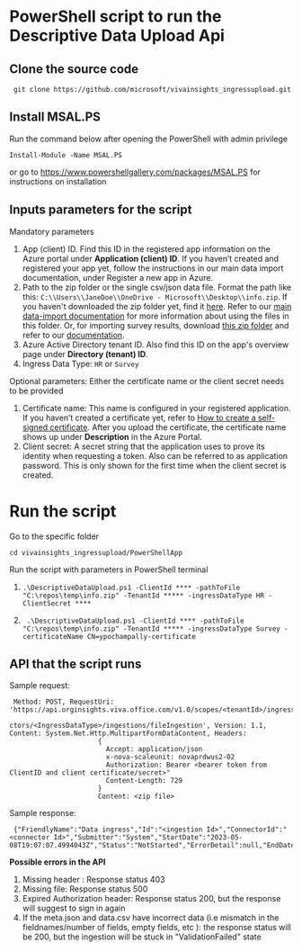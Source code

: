 # PowerShell script to run the Descriptive Data Upload Api 

## Clone the source code 

``` git clone https://github.com/microsoft/vivainsights_ingressupload.git``` 

## Install MSAL.PS

Run the command below after opening the PowerShell with admin privilege

``` Install-Module -Name MSAL.PS ```

or go to https://www.powershellgallery.com/packages/MSAL.PS for instructions on installation


## Inputs parameters for the script 

Mandatory parameters 
1.	App (client) ID. Find this ID in the registered app information on the Azure portal under **Application (client) ID**. If you haven’t created and registered your app yet, follow the instructions in our main data import documentation, under Register a new app in Azure.
2.	Path to the zip folder or the single csv/json data file. Format the path like this: `C:\\Users\\JaneDoe\\OneDrive - Microsoft\\Desktop\\info.zip`. If you haven't downloaded the zip folder yet, find it [here](https://go.microsoft.com/fwlink/?linkid=2243005). Refer to our [main data-import documentation](https://learn.microsoft.com/viva/insights/advanced/admin/import-org-data-first#prepare-the-data-export) for more information about using the files in this folder. Or, for importing survey results, download [this zip folder](https://go.microsoft.com/fwlink/?linkid=2242706) and refer to our [documentation](https://learn.microsoft.com/viva/insights/advanced/admin/import-survey-results).
3.	Azure Active Directory tenant ID. Also find this ID on the app's overview page under **Directory (tenant) ID**.
4.	Ingress Data Type: `HR` or `Survey`

Optional parameters: Either the certificate name or the client secret needs to be provided   

1.	Certificate name: This name is configured in your registered application. If you haven’t created a certificate yet, refer to [How to create a self-signed certificate](https://learn.microsoft.com/azure/active-directory/develop/howto-create-self-signed-certificate). After you upload the certificate, the certificate name shows up under **Description** in the Azure Portal.
2. Client secret: A secret string that the application uses to prove its identity when requesting a token. Also can be referred to as application password. This is only shown for the first time when the client secret is created. 

# Run the script 

Go to the specific folder 

``` cd vivainsights_ingressupload/PowerShellApp ``` 

Run the script with parameters in PowerShell terminal 

1. ``` .\DescriptiveDataUpload.ps1 -ClientId **** -pathToFile  "C:\repos\temp\info.zip" -TenantId ***** -ingressDataType HR -ClientSecret **** ```

2. ``` .\DescriptiveDataUpload.ps1 -ClientId **** -pathToFile  "C:\repos\temp\info.zip" -TenantId ***** -ingressDataType Survey -certificateName CN=ypochampally-certificate```

## API that the script runs 

Sample request:
``` 
 Method: POST, RequestUri: 'https://api.orginsights.viva.office.com/v1.0/scopes/<tenantId>/ingress/conne
                      ctors/<IngressDataType>/ingestions/fileIngestion', Version: 1.1, Content: System.Net.Http.MultipartFormDataContent, Headers:
                      {
                        Accept: application/json
                        x-nova-scaleunit: novaprdwus2-02
                        Authorization: Bearer <bearer token from ClientID and client certificate/secret>"
                        Content-Length: 729
                      }
                      Content: <zip file>
``` 
Sample response: 
```
 {"FriendlyName":"Data ingress","Id":"<ingestion Id>","ConnectorId":"<connector Id>","Submitter":"System","StartDate":"2023-05-08T19:07:07.4994043Z","Status":"NotStarted","ErrorDetail":null,"EndDate":null,"Type":"FileIngestion"}
```

**Possible errors in the API**
1. Missing header <Authorization>: Response status 403 
2. Missing file: Response status 500
3. Expired Authorization header: Response status 200, but the response will suggest to sign in again 
4. If the meta.json and data.csv have incorrect data (i.e mismatch in the fieldnames/number of fields, empty fields, etc ): the response status will be 200, but the ingestion will be stuck in "ValidationFailed" state


